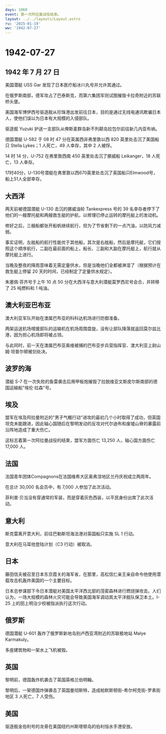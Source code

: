 ```yaml
---
days: 1060
event: 第一次阿拉曼战役结束。
layout: ../../layouts/Layout.astro
ru: '2025-01-19'
ww: '1942-07-27'
---
```


# 1942-07-27

## 1942 年 7 月 27 日

美国潜艇 USS Gar 发现了日本医疗船冰川丸号并允许其通过。

在俄罗斯南部，德军攻占了巴泰斯克，而第六集团军则试图摧毁卡拉奇附近的苏联桥头堡。

美国海军博伊西号驱逐舰从珍珠港出发前往日本，目的是通过无线电通讯欺骗日本人，使他们误以为日本有大规模的入侵部队。

驱逐舰 Yuzuki 护送一支部队从俾斯麦群岛新不列颠岛拉包尔前往新几内亚布纳。

德国潜艇 U-582 于 08 时 47 分在英属西非弗里敦以西 820
英里处击沉了美国船只 Stella Lykes；1 人死亡，49 人幸存，其中 2 人被俘。

14 时 14 分，U-752 在弗里敦西南 450 英里处击沉了挪威船 Leikanger，18
人死亡，13 人幸存。

17时40分，U-130号潜艇在弗里敦以西670英里处击沉了英国船只Elmwood号，船上51人全部幸存。

## 大西洋

两天前被德国潜艇 U-130 击沉的挪威油轮 Tankexpress 号的 39
名幸存者停下了他们的一艘摩托艇和两艘救生艇的护航，以修理已停止运转的摩托艇上的发动机。

修好之后，三艘船都张开船帆继续航行，但为了节省剩下的一点汽油，以防风力减弱。

事实证明，左舷船的航行性能优于其他船，其次是右舷船，然后是摩托艇，它们按照这个顺序航行，二副在最前面的船上，船长、三副和大副在摩托艇上，航行就从摩托艇上进行。

当晚及整夜的降雨意味着无需定量供水，但是当晚他们全都被淋湿了（根据预计在救生艇上停留
20 天的时间，已经制定了定量供水规定）。

朱塞佩·芬齐号于上午 10 点 50
分在大西洋与意大利潜艇莫罗西尼号会合，并转移了 25 吨燃料和 1 吨油。

## 澳大利亚巴布亚

澳大利亚军队开始在澳属巴布亚的科科达机场进行防御准备。

两架运送机场增援部队的运输机在机场周围盘旋，没有让部队降落就返回莫尔兹比港，因为担心机场即将被占领。

与此同时，前一天在澳属巴布亚奥维被捕的巴布亚步兵营指挥官、澳大利亚上尉山姆·坦普尔顿被剑处决。

## 波罗的海

潜艇 S-7
在一次失败的鱼雷袭击后用甲板炮摧毁了拉脱维亚文斯皮尔斯南部的德国运输船"埃伦·拉森"号。

## 埃及

盟军在埃及阿拉曼附近的"男子气概行动"进攻的最初几个小时取得了成功，但英国坦克未能跟进，因此轴心国随后在黎明发动的反攻对代尔迪布和废墟山脊的暴露前沿阵地造成了重大伤亡。

这标志着第一次阿拉曼战役的结束，盟军方面伤亡 13,250 人，轴心国方面伤亡
17,000 人。

## 法国

法国青年团体Compagnons在法国维希大区奥弗涅地区兰丹庆祝成立两周年。

在总计 30,000 名会员中，有 7,000 人参加了此次活动。

菲利普·贝当没有穿通常的军装，而是穿着灰色西装，以平民身份出席了此次活动。

## 意大利

斯克雷离开意大利，前往巴勒斯坦海法港对英国船只实施 SL 1 行动。

意大利在马耳他登陆计划（C3 行动）被取消。

## 日本

藤田信夫被召至日本东京霞关的海军省，在那里，高松信仁亲王亲自命令他使用潜载攻击机轰炸美国的一个主要目标。

日本总参谋部下令日本潜艇对美国太平洋西北部的茂密森林进行燃烧弹攻击。人们认为，一场大规模的森林火灾可能会导致美国海军调动其太平洋舰队保卫本土。I-25
上的田上明治少校被指派执行这次行动。

## 俄罗斯

德国潜艇 U-601 轰炸了俄罗斯新地岛别卢西亚湾附近的苏联极地站 Malye
Karmakuly。

多座建筑物和一架水上飞机被毁。

## 英国

黎明前，德国轰炸机袭击了英国英格兰伯明翰。

黎明后，一架德国炸弹袭击了英国曼彻斯特，造成帕默斯顿街-希尔柯克街-罗素街地区
3 人死亡，7 人受伤。

## 美国

驱逐舰金伯利号的龙骨在美国纽约州斯塔顿岛的伯利恒水手港安放。